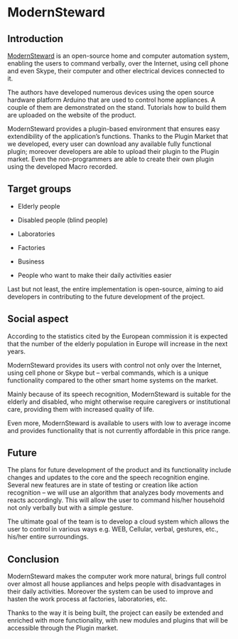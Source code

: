 ModernSteward
===========

Introduction
-------

[ModernSteward](http://modernsteward.com) is an open-source home and computer automation system, enabling the users to command verbally, over the Internet, using cell phone and even Skype, their computer and other electrical devices connected to it.

The authors have developed numerous devices using the open source hardware platform Arduino that are used to control home appliances. A couple of them are demonstrated on the stand. Tutorials how to build them are uploaded on the website of the product.

ModernSteward provides a plugin-based environment that ensures easy extendibility of the application’s functions. Thanks to the Plugin Market that we developed, every user can download any available fully functional plugin; moreover developers are able to upload their plugin to the Plugin market. Even the non-programmers are able to create their own plugin using the developed Macro recorded.

Target groups
-----
* Elderly people
 
* Disabled people (blind people)
 
* Laboratories

* Factories
 
* Business
 
* People who want to make their daily activities easier

Last but not least, the entire implementation is open-source, aiming to aid developers in contributing to the future development of the project.

Social aspect
-----
According to the statistics cited by the European commission it is expected that the number of the elderly population in Europe will increase in the next years.

ModernSteward provides its users with control not only over the Internet, using cell phone or Skype but – verbal commands, which is a unique functionality compared to the other smart home systems on the market.

Mainly because of its speech recognition, ModernSteward is suitable for the elderly and disabled, who might otherwise require caregivers or institutional care, providing them with increased quality of life.

Even more, ModernSteward is available to users with low to average income and provides functionality that is not currently affordable in this price range.

Future
-----
The plans for future development of the product and its functionality include changes and updates to the core and the speech recognition engine. Several new features are in state of testing or creation like action recognition – we will use an algorithm that analyzes body movements and reacts accordingly. This will allow the user to command his/her household not only verbally but with a simple gesture.

The ultimate goal of the team is to develop a cloud system which allows the user to control in various ways e.g. WEB, Cellular, verbal, gestures, etc., his/her entire surroundings.

Conclusion
-----
ModernSteward makes the computer work more natural, brings full control over almost all house appliances and helps people with disadvantages in their daily activities. Moreover the system can be used to improve and hasten the work process at factories, laboratories, etc.

Thanks to the way it is being built, the project can easily be extended and enriched with more functionality, with new modules and plugins that will be accessible through the Plugin market.

